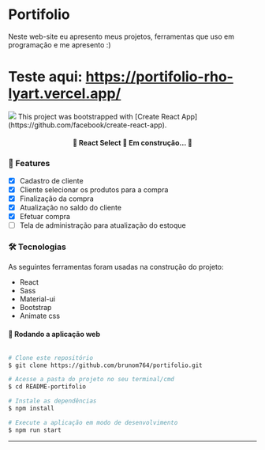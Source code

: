 # Portifolio 

Neste web-site eu apresento meus projetos, ferramentas que uso em programação e me apresento :)

# Teste aqui: https://portifolio-rho-lyart.vercel.app/

<img src='https://i.imgur.com/iX6KpEx.png' heigth:10rem width:50rem/>
This project was bootstrapped with [Create React App](https://github.com/facebook/create-react-app).


<h4 align="center"> 
	🚧  React Select 🚀 Em construção...  🚧
</h4>

### 🏁 Features

- [x] Cadastro de cliente
- [x] Cliente selecionar os produtos para a compra
- [x] Finalização da compra
- [x] Atualização no saldo do cliente
- [x] Efetuar compra
- [ ] Tela de administração para atualização do estoque

### 🛠 Tecnologias

As seguintes ferramentas foram usadas na construção do projeto:

- React
- Sass
- Material-ui
- Bootstrap
- Animate css

#### 🧭 Rodando a aplicação web

```bash

# Clone este repositório
$ git clone https://github.com/brunom764/portifolio.git

# Acesse a pasta do projeto no seu terminal/cmd
$ cd README-portifolio

# Instale as dependências
$ npm install

# Execute a aplicação em modo de desenvolvimento
$ npm run start


```

---

